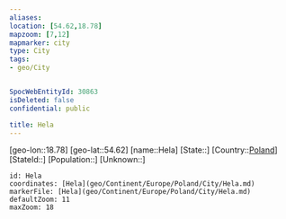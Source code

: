 ```yaml
---
aliases: 
location: [54.62,18.78]
mapzoom: [7,12] 
mapmarker: city 
type: City
tags:
- geo/City


SpocWebEntityId: 30863
isDeleted: false
confidential: public

title: Hela
---
```

[geo-lon::18.78]
[geo-lat::54.62]
[name::Hela]
[State::]
[Country::[Poland](geo/Continent/Europe/Poland.md)]
[StateId::]
[Population::]
[Unknown::]


```leaflet
id: Hela
coordinates: [Hela](geo/Continent/Europe/Poland/City/Hela.md)
markerFile: [Hela](geo/Continent/Europe/Poland/City/Hela.md)
defaultZoom: 11 
maxZoom: 18
```



